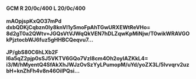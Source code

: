 #### GCM R 20/0c/400 L 20/0c/400
**mAOpjspKxQO37mPd**<br/>**dxbQDKjCqbzn0Iy8knVI1y5moFpAhTGwURXEWtReVHo=**<br/>**8d2gT0a2QWtv+JGQsVtVJWqQkVEN7hDLZqwKpMiNjw/T0wikWRAVGOkPjztocbWJ6fuz5gHHBCQeqvu7...**<br/><br/>
**JP/gbS80C6hLXb2F**<br/>**l6a5qZ2pjp0sSJ5VKTV6GQo7VzI8cm4Oh2oyIAZKkL4=**<br/>**i3/M/hMyentQ4SfAkXhJWJzOvSzYyLPumopM/uYd/yoZX3L/5Ivvqrv2uzbH+knZhFh4v8n46OilPQsi...**